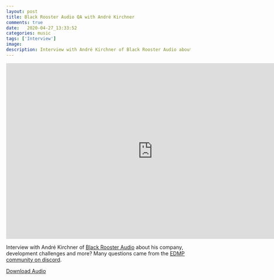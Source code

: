 ```yaml
---
layout: post
title: Black Rooster Audio QA with André Kirchner
comments: true
date:   2020-04-27_13:33:52 
categories: music
tags: ['Interview']
image:
description: Interview with André Kirchner of Black Rooster Audio about his company, development challenges and more?
---
```


<iframe width="800" height="480" src="https://www.youtube.com/embed/HprI-pOcVdA" frameborder="0" allow="accelerometer; autoplay; encrypted-media; gyroscope; picture-in-picture" allowfullscreen></iframe>

Interview with André Kirchner of [Black Rooster Audio](http://blackroosteraudio.com) about his company, development challenges and more? Many questions came from the [EDMP community on discord](discord.gg/edmp).

[Download Audio](/assets/Interviews/BRAQA.mp3)


<script src="/audiojs/audiojs/audio.min.js"></script>
<script>
  audiojs.events.ready(function() {
    var as = audiojs.createAll();
  });
</script>
<audio src="/assets/Interviews/BRAQA.mp3" preload="auto" />

<!--more-->

# Meta

This interview took 1 hour to record, 8 hours to edit, and approx 15 hours to organize. If you appreciate the information presented then <a href="/DonateNow/">please consider joining patreon or paying us for the time spent bringing you quality content!</a>

<a href="https://www.patreon.com/bePatron?u=7465992"> <img class="patreon-button" src="/assets/Patreon.png" alt="Be a Patreon!"></a>

<form style="text-align: center;" action="https://www.paypal.com/cgi-bin/webscr" method="post" target="_top">
<input type="hidden" name="cmd" value="_s-xclick">
<input type="hidden" name="hosted_button_id" value="BR247JAZBTUJJ">
<input type="image" src="https://www.paypalobjects.com/en_US/i/btn/btn_donateCC_LG.gif" border="0" name="submit" alt="PayPal - The safer, easier way to pay online!">
<img alt="" border="0" src="https://www.paypalobjects.com/en_US/i/scr/pixel.gif" width="1" height="1">
</form>

**If you have any questions or comments, please comment below! I read every comment and respond to most.** No registration is necessary to comment, so don't be shy.

